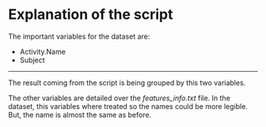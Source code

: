 # Explanation of the script

The important variables for the dataset are:
* Activity.Name
* Subject

---

The result coming from the script is being grouped by this two variables.

The other variables are detailed over the *features_info.txt* file. In the dataset, this variables where treated so the names could be more legible. But, the name is almost the same as before.

